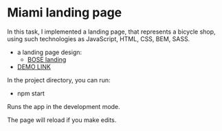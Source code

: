 # Miami landing page

In this task, I implemented a landing page, that represents a bicycle shop, using such technologies as JavaScript, HTML, CSS, BEM, SASS.

- a landing page design:
  - [BOSE landing](https://www.figma.com/file/OMjQNb3hg1LKMV4OwyQ3Ao/BOSE?node-id=0%3A1)
- [DEMO LINK](https://viktoriia-ovcharenko.github.io/layout_miami/) 


In the project directory, you can run:
 - npm start
 
Runs the app in the development mode.

The page will reload if you make edits.
